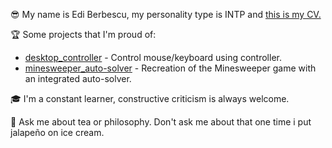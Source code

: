 😎 My name is Edi Berbescu, my personality type is INTP and [this is my CV.](https://beraed.github.io/cv/cv.html)  

🏆 Some projects that I'm proud of:  
- [desktop\_controller](https://github.com/Beraed/desktop_controller) - Control mouse/keyboard using controller.  
- [minesweeper\_auto-solver](https://github.com/Beraed/minesweeper_auto-solver) - Recreation of the Minesweeper game with an integrated auto-solver.

🎓 I'm a constant learner, constructive criticism is always welcome.  

💬 Ask me about tea or philosophy. Don't ask me about that one time i put jalapeño on ice cream.  
